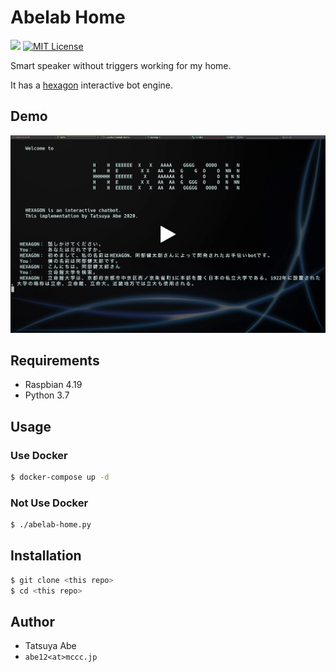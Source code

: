 Abelab Home
===========

[![](https://github.com/AjxLab/abelab-home/workflows/build/badge.svg)](https://github.com/AjxLab/abelab-home/actions)
[![MIT License](http://img.shields.io/badge/license-MIT-blue.svg?style=flat)](LICENSE)

Smart speaker without triggers working for my home.

It has a [hexagon](https://github.com/AjxLab/hexagon) interactive bot engine.


## Demo
[![](img/demo.png)](https://streamable.com/e/njvovx)


## Requirements
* Raspbian 4.19
* Python 3.7


## Usage
### Use Docker
```sh
$ docker-compose up -d
```
### Not Use Docker
```sh
$ ./abelab-home.py
```


## Installation
```sh
$ git clone <this repo>
$ cd <this repo>
```


## Author
* Tatsuya Abe
* ```abe12<at>mccc.jp```
